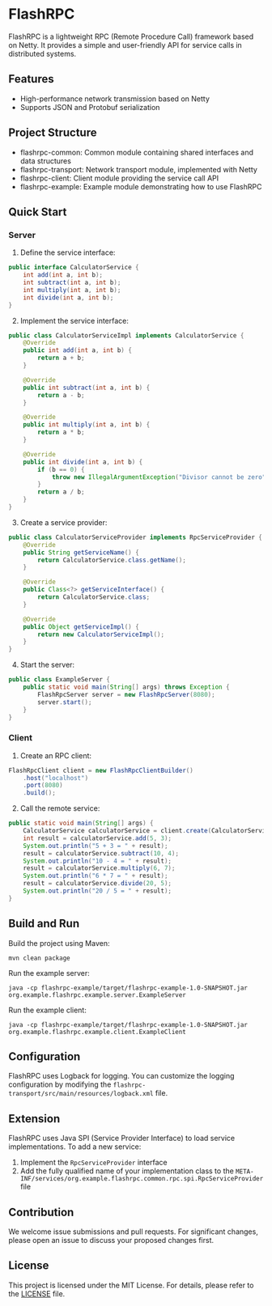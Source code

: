 # FlashRPC

FlashRPC is a lightweight RPC (Remote Procedure Call) framework based on Netty. It provides a simple and user-friendly API for service calls in distributed systems.

## Features

- High-performance network transmission based on Netty
- Supports JSON and Protobuf serialization


## Project Structure

- flashrpc-common: Common module containing shared interfaces and data structures
- flashrpc-transport: Network transport module, implemented with Netty
- flashrpc-client: Client module providing the service call API
- flashrpc-example: Example module demonstrating how to use FlashRPC

## Quick Start

### Server

1. Define the service interface:
```java
public interface CalculatorService {
    int add(int a, int b);
    int subtract(int a, int b);
    int multiply(int a, int b);
    int divide(int a, int b);
}
```

2. Implement the service interface:
```java
public class CalculatorServiceImpl implements CalculatorService {
    @Override
    public int add(int a, int b) {
        return a + b;
    }

    @Override
    public int subtract(int a, int b) {
        return a - b;
    }

    @Override
    public int multiply(int a, int b) {
        return a * b;
    }

    @Override
    public int divide(int a, int b) {
        if (b == 0) {
            throw new IllegalArgumentException("Divisor cannot be zero");
        }
        return a / b;
    }
}
```

3. Create a service provider:
```java
public class CalculatorServiceProvider implements RpcServiceProvider {
    @Override
    public String getServiceName() {
        return CalculatorService.class.getName();
    }

    @Override
    public Class<?> getServiceInterface() {
        return CalculatorService.class;
    }

    @Override
    public Object getServiceImpl() {
        return new CalculatorServiceImpl();
    }
}
```

4. Start the server:
```java
public class ExampleServer {
    public static void main(String[] args) throws Exception {
        FlashRpcServer server = new FlashRpcServer(8080);
        server.start();
    }
}
```

### Client

1. Create an RPC client:
```java
FlashRpcClient client = new FlashRpcClientBuilder()
    .host("localhost")
    .port(8080)
    .build();
```

2. Call the remote service:
```java
public static void main(String[] args) {
    CalculatorService calculatorService = client.create(CalculatorService.class);
    int result = calculatorService.add(5, 3);
    System.out.println("5 + 3 = " + result);
    result = calculatorService.subtract(10, 4);
    System.out.println("10 - 4 = " + result);
    result = calculatorService.multiply(6, 7);
    System.out.println("6 * 7 = " + result);
    result = calculatorService.divide(20, 5);
    System.out.println("20 / 5 = " + result);
}
```

## Build and Run

Build the project using Maven:
```shell
mvn clean package
```

Run the example server:
```shell
java -cp flashrpc-example/target/flashrpc-example-1.0-SNAPSHOT.jar org.example.flashrpc.example.server.ExampleServer
```

Run the example client:
```shell
java -cp flashrpc-example/target/flashrpc-example-1.0-SNAPSHOT.jar org.example.flashrpc.example.client.ExampleClient
```

## Configuration

FlashRPC uses Logback for logging. You can customize the logging configuration by modifying the `flashrpc-transport/src/main/resources/logback.xml` file.

## Extension

FlashRPC uses Java SPI (Service Provider Interface) to load service implementations. To add a new service:

1. Implement the `RpcServiceProvider` interface
2. Add the fully qualified name of your implementation class to the `META-INF/services/org.example.flashrpc.common.rpc.spi.RpcServiceProvider` file

## Contribution

We welcome issue submissions and pull requests. For significant changes, please open an issue to discuss your proposed changes first.

## License

This project is licensed under the MIT License. For details, please refer to the [LICENSE](LICENSE) file.
